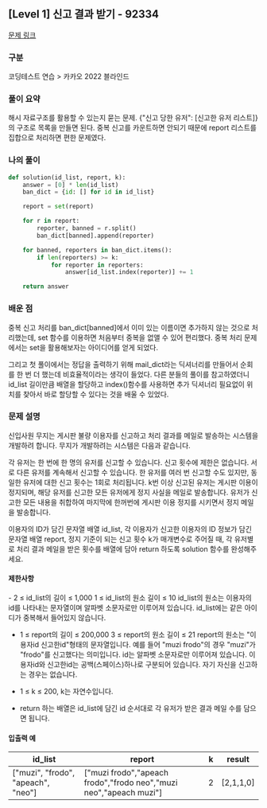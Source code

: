 ## [Level 1] 신고 결과 받기 - 92334

[문제 링크](https://school.programmers.co.kr/learn/courses/30/lessons/92334)

### 구분

코딩테스트 연습 > 카카오 2022 블라인드

### 풀이 요약

해시 자료구조를 활용할 수 있는지 묻는 문제. {"신고 당한 유저": [신고한 유저 리스트]}의 구조로 목록을 만들면 된다. 중복 신고를 카운트하면 안되기 때문에 report 리스트를 집합으로 처리하면 편한 문제였다.

### 나의 풀이

```python
def solution(id_list, report, k):
    answer = [0] * len(id_list)
    ban_dict = {id: [] for id in id_list}

    report = set(report)

    for r in report:
        reporter, banned = r.split()
        ban_dict[banned].append(reporter)

    for banned, reporters in ban_dict.items():
        if len(reporters) >= k:
            for reporter in reporters:
                answer[id_list.index(reporter)] += 1

    return answer
```

### 배운 점

중복 신고 처리를 ban_dict[banned]에서 이미 있는 이름이면 추가하지 않는 것으로 처리했는데, set 함수를 이용하면 처음부터 중복을 없앨 수 있어 편리했다. 중복 처리 문제에서는 set을 활용해보자는 아이디어를 얻게 되었다.

그리고 첫 풀이에서는 정답을 출력하기 위해 mail_dict라는 딕셔너리를 만들어서 순회를 한 번 더 했는데 비효율적이라는 생각이 들었다. 다른 분들의 풀이를 참고하였더니 id_list 길이만큼 배열을 할당하고 index()함수를 사용하면 추가 딕셔너리 필요없이 위치를 찾아서 바로 할당할 수 있다는 것을 배울 수 있었다.

### 문제 설명

신입사원 무지는 게시판 불량 이용자를 신고하고 처리 결과를 메일로 발송하는 시스템을 개발하려 합니다. 무지가 개발하려는 시스템은 다음과 같습니다.

각 유저는 한 번에 한 명의 유저를 신고할 수 있습니다.
신고 횟수에 제한은 없습니다. 서로 다른 유저를 계속해서 신고할 수 있습니다.
한 유저를 여러 번 신고할 수도 있지만, 동일한 유저에 대한 신고 횟수는 1회로 처리됩니다.
k번 이상 신고된 유저는 게시판 이용이 정지되며, 해당 유저를 신고한 모든 유저에게 정지 사실을 메일로 발송합니다.
유저가 신고한 모든 내용을 취합하여 마지막에 한꺼번에 게시판 이용 정지를 시키면서 정지 메일을 발송합니다.

이용자의 ID가 담긴 문자열 배열 id_list, 각 이용자가 신고한 이용자의 ID 정보가 담긴 문자열 배열 report, 정지 기준이 되는 신고 횟수 k가 매개변수로 주어질 때, 각 유저별로 처리 결과 메일을 받은 횟수를 배열에 담아 return 하도록 solution 함수를 완성해주세요.

<h4>제한사항</h4>
- 2 ≤ id_list의 길이 ≤ 1,000
1 ≤ id_list의 원소 길이 ≤ 10
id_list의 원소는 이용자의 id를 나타내는 문자열이며 알파벳 소문자로만 이루어져 있습니다.
id_list에는 같은 아이디가 중복해서 들어있지 않습니다.

- 1 ≤ report의 길이 ≤ 200,000
  3 ≤ report의 원소 길이 ≤ 21
  report의 원소는 "이용자id 신고한id"형태의 문자열입니다.
  예를 들어 "muzi frodo"의 경우 "muzi"가 "frodo"를 신고했다는 의미입니다.
  id는 알파벳 소문자로만 이루어져 있습니다.
  이용자id와 신고한id는 공백(스페이스)하나로 구분되어 있습니다.
  자기 자신을 신고하는 경우는 없습니다.

- 1 ≤ k ≤ 200, k는 자연수입니다.

- return 하는 배열은 id_list에 담긴 id 순서대로 각 유저가 받은 결과 메일 수를 담으면 됩니다.

<h4>입출력 예</h4>
<table>
        <thead><tr>
<th>id_list</th>
<th>report</th>
<th>k</th>
<th>result</th>
</tr>
</thead>
        <tbody>
<tr>
<td>["muzi", "frodo", "apeach", "neo"]</td>
<td>["muzi frodo","apeach frodo","frodo neo","muzi neo","apeach muzi"]</td>
<td>2</td>
<td>[2,1,1,0]</td>
</tr>
</tbody>
      </table>

